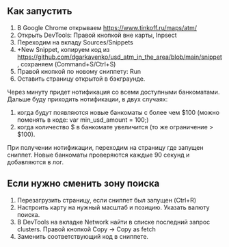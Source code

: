 ## Как запустить
1. В Google Chrome открываем https://www.tinkoff.ru/maps/atm/
2. Открыть DevTools: Правой кнопкой вне карты, Inpsect
3. Переходим на вкладу Sources/Snippets
4. +New Snippet, копируем код из https://github.com/dgarkavenko/usd_atm_in_the_area/blob/main/snippet, сохраняем (Command+S/Ctrl+S) 
5. Правой кнопкой по новому сниппету: Run
6. Оставить страницу открытой в бэкграунде.

Через минуту придет нотификация со всеми доступными банкоматами.
Дальше буду приходить нотификации, в двух случаях:
  1. когда будут появляются новые банкоматы c более чем $100 (можно поменять в коде: var min_usd_amount = 100;)
  2. когда количество $ в банкомате увеличится (то же ограничение > $100).

При получении нотификации, переходим на страницу где запущен сниппет. Новые банкоматы проверяются каждые 90 секунд и добавляются в лог.

## Если нужно сменить зону поиска
1. Перезагрузить страницу, если сниппет был запущен (Ctrl+R)
2. Настроить карту на нужный масштаб и позицию. Указать валюту поиска.
3. В DevTools на вкладке Network найти в списке последний запрос clusters. Правой кнопкой Copy -> Copy as fetch
4. Заменить соответствующий код в сниппете.
